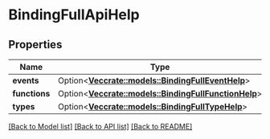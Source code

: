 # BindingFullApiHelp

## Properties

Name | Type | Description | Notes
------------ | ------------- | ------------- | -------------
**events** | Option<[**Vec<crate::models::BindingFullEventHelp>**](BindingFullEventHelp.md)> |  | [optional]
**functions** | Option<[**Vec<crate::models::BindingFullFunctionHelp>**](BindingFullFunctionHelp.md)> |  | [optional]
**types** | Option<[**Vec<crate::models::BindingFullTypeHelp>**](BindingFullTypeHelp.md)> |  | [optional]

[[Back to Model list]](../README.md#documentation-for-models) [[Back to API list]](../README.md#documentation-for-api-endpoints) [[Back to README]](../README.md)


